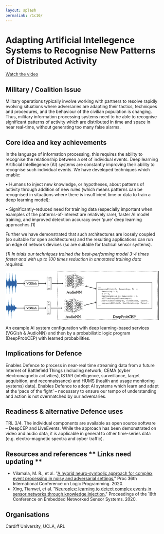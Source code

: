 ```yaml
---
layout: splash
permalink: /1c16/
---
```


# Adapting Artificial Intellegence Systems to Recognise New Patterns of Distributed Activity

[Watch the video](https://ibm.box.com/v/Showcase-1c16-video)

## Military / Coalition Issue
Military operations typically involve working with partners to resolve rapidly evolving situations where adversaries are adapting their tactics, techniques and procedures, and the behaviour of the civilian population is changing. Thus, military information processing systems need to be able to recognise significant patterns of activity which are distributed in time and space in near real-time, without generating too many false alarms.

## Core idea and key achievements
In the language of information processing, this requires the ability to recognise the relationship between a set of individual events. Deep learning Artificial Intelliegence (AI) systems are constantly improving their ability to recognise such individual events. We have developed techniques which enable:

•	Humans to inject new knowledge, or hypotheses, about patterns of activity through addition of new rules (which means patterns can be recognised in situations where there is insufficient time or data to train a deep learning model);

•	Significantly-reduced need for training data (especially important when examples of the patterns-of-interest are relatively rare), faster AI model training, and improved detection accuracy over ‘pure’ deep learning approaches.(1)

Further we have demonstrated that such architectures are loosely coupled (so suitable for open architectures) and the resulting applications can run on edge of network devices (so are suitable for tactical sensor systems).
 
*(1) In trials our techniques trained the best-performing model 3-4 times faster and with up to 100 times reduction in annotated training data required.*

![image info](/dais/achievements/images/1c16-fig1.png)

An example AI system configuration with deep learning-based services (VGGish & AudioNN) and then by a probabilistic logic program (DeepProbCEP) with learned probabilities.


## Implications for Defence
Enables Defence to process in near-real time streaming data from a future Internet of Battlefield Things (including network, CEMA (cyber electromagnetic activities), ISTAR (intelligence, surveillance, target acquisition, and reconnaissance) and HUMS (health and usage monitoring systems) data). Enables Defence to adopt AI systems which learn and adapt at the ‘pace of the fight’ – necessary to ensure our tempo of understanding and action is not overmatched by our adversaries.

## Readiness & alternative Defence uses
TRL 3/4.  The individual components are available as open source software – DeepCEP and LiveEvents. While the approach has been demonstrated on video and audio data, it is applicable in general to other time-series data (e.g. electro-magnetic spectra and cyber traffic).

## Resources and references  ** Links need updating **
* Vilamala, M. R., et al. "[A hybrid neuro-symbolic approach for complex event processing in noisy and adversarial settings.](/doc-5610/)" Proc 36th International Conference on Logic Programming. 2020.
* Xing, Tianwei, et al. "[Neuroplex: learning to detect complex events in sensor networks through knowledge injection.](/doc-5956)" Proceedings of the 18th Conference on Embedded Networked Sensor Systems. 2020.


## Organisations
Cardiff University, UCLA, ARL
